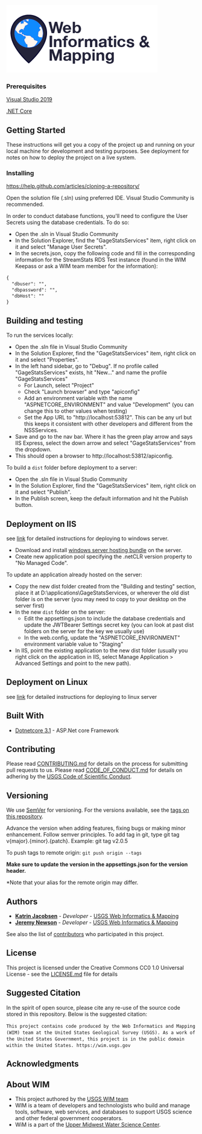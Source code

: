 ![WiM](wimlogo.png)  

### Prerequisites

[Visual Studio 2019](https://www.visualstudio.com/)

[.NET Core](https://www.microsoft.com/net/core#windowscmd)

## Getting Started

These instructions will get you a copy of the project up and running on your local machine for development and testing purposes. See deployment for notes on how to deploy the project on a live system.

### Installing

https://help.github.com/articles/cloning-a-repository/

Open the solution file (.sln) using preferred IDE. Visual Studio Community is recommended.

In order to conduct database functions, you'll need to configure the User Secrets using the database credentials. To do so:
* Open the .sln in Visual Studio Community
* In the Solution Explorer, find the "GageStatsServices" item, right click on it and select "Manage User Secrets".
* In the secrets.json, copy the following code and fill in the corresponding information for the StreamStats RDS Test instance (found in the WIM Keepass or ask a WIM team member for the information):
```
{
  "dbuser": "",
  "dbpassword": "",
  "dbHost": ""
}
```

## Building and testing

To run the services locally:
* Open the .sln file in Visual Studio Community
* In the Solution Explorer, find the "GageStatsServices" item, right click on it and select "Properties".
* In the left hand sidebar, go to "Debug". If no profile called "GageStatsServices" exists, hit "New..." and name the profile "GageStatsServices"
    * For Launch, select "Project"
    * Check "Launch browser" and type "apiconfig"
    * Add an environment variable with the name "ASPNETCORE_ENVIRONMENT" and value "Development" (you can change this to other values when testing)
    * Set the App URL to "http://localhost:53812". This can be any url but this keeps it consistent with other developers and different from the NSSServices.
* Save and go to the nav bar. Where it has the green play arrow and says IIS Express, select the down arrow and select "GageStatsServices" from the dropdown.
* This should open a browser to http://localhost:53812/apiconfig.

To build a `dist` folder before deployment to a server:
* Open the .sln file in Visual Studio Community
* In the Solution Explorer, find the "GageStatsServices" item, right click on it and select "Publish".
* In the Publish screen, keep the default information and hit the Publish button.

## Deployment on IIS

see [link](https://docs.microsoft.com/en-us/aspnet/core/host-and-deploy/iis/?view=aspnetcore-5.0)  for detailed instructions for deploying to windows server.

* Download and install [windows server hosting bundle](https://www.microsoft.com/net/download/core#/runtime) on the server.
* Create new application pool specifying the .netCLR version property to "No Managed Code".

To update an application already hosted on the server:
* Copy the new dist folder created from the "Building and testing" section, place it at D:\applications\GageStatsServices, or wherever the old dist folder is on the server (you may need to copy to your desktop on the server first)
* In the new `dist` folder on the server:
    * Edit the appsettings.json to include the database credentials and update the JWTBearer Settings secret key (you can look at past dist folders on the server for the key we usually use)
    * In the web.config, update the "ASPNETCORE_ENVIRONMENT" environment variable value to "Staging"
* In IIS, point the existing application to the new dist folder (usually you right click on the application in IIS, select Manage Application > Advanced Settings and point to the new path).

## Deployment on Linux

see [link](https://docs.microsoft.com/en-us/aspnet/core/publishing/apache-proxy) for detailed instructions for deploying to linux server

## Built With

* [Dotnetcore 3.1](https://github.com/dotnet/core) - ASP.Net core Framework

## Contributing

Please read [CONTRIBUTING.md](./CONTRIBUTING.md) for details on the process for submitting pull requests to us. Please read [CODE_OF_CONDUCT.md](./CODE_OF_CONDUCT.md) for details on adhering by the [USGS Code of Scientific Conduct](https://www2.usgs.gov/fsp/fsp_code_of_scientific_conduct.asp).

## Versioning

We use [SemVer](http://semver.org/) for versioning. For the versions available, see the [tags on this repository](../../tags). 

Advance the version when adding features, fixing bugs or making minor enhancement. Follow semver principles. To add tag in git, type git tag v{major}.{minor}.{patch}. Example: git tag v2.0.5

To push tags to remote origin: `git push origin --tags`

**Make sure to update the version in the appsettings.json for the version header.**

*Note that your alias for the remote origin may differ.

## Authors

* **[Katrin Jacobsen](https://www.usgs.gov/staff-profiles/katrin-jacobsen)**  - *Developer* - [USGS Web Informatics & Mapping](https://wim.usgs.gov/)
* **[Jeremy Newson](https://www.usgs.gov/staff-profiles/jeremy-k-newson)**  - *Developer* - [USGS Web Informatics & Mapping](https://wim.usgs.gov/)

See also the list of [contributors](../../graphs/contributors) who participated in this project.

## License

This project is licensed under the Creative Commons CC0 1.0 Universal License - see the [LICENSE.md](LICENSE.md) file for details

## Suggested Citation

In the spirit of open source, please cite any re-use of the source code stored in this repository. Below is the suggested citation:

`This project contains code produced by the Web Informatics and Mapping (WIM) team at the United States Geological Survey (USGS). As a work of the United States Government, this project is in the public domain within the United States. https://wim.usgs.gov`

## Acknowledgments


## About WIM

* This project authored by the [USGS WIM team](https://wim.usgs.gov)
* WIM is a team of developers and technologists who build and manage tools, software, web services, and databases to support USGS science and other federal government cooperators.
* WiM is a part of the [Upper Midwest Water Science Center](https://www.usgs.gov/centers/wisconsin-water-science-center).
